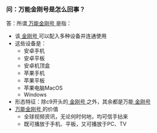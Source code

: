 ### 问：万能金刚号是怎么回事？
答：所谓[ 万能金刚号 ](https://a2zitpro.github.io/web/万能金刚号)是指：
- 该[ 金刚号 ](https://a2zitpro.github.io/web/金刚号)可以配入多种设备并连通使用
- 这些设备是：<br>
  - 安卓手机
  - 安卓平板
  - 安卓机顶盒
  - 苹果手机
  - 苹果平板
  - 苹果电脑MacOS
  - Windows<br>
- 形态特征：除c9开头的[ 金刚号 ](https://a2zitpro.github.io/web/金刚号)之外，其余都是万能[ 金刚号 ](https://a2zitpro.github.io/web/金刚号)
- [ 万能金刚号 ](https://a2zitpro.github.io/web/万能金刚号)的价值<br>
  - 全球视频资讯，无论何时何地，均可信手拈来
  - 既可播放于手机、平板，又可播放于PC、TV
